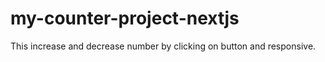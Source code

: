 # my-counter-project-nextjs
This increase and decrease number by clicking on button and responsive.
